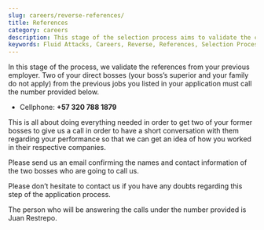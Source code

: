 ```yaml
---
slug: careers/reverse-references/
title: References
category: careers
description: This stage of the selection process aims to validate the candidates' references from his/her previous jobs.
keywords: Fluid Attacks, Careers, Reverse, References, Selection Process, Jobs, Job References, Pentester, Ethical Hacker
---
```


In this stage of the process, we validate the references from your
previous employer. Two of your direct bosses (your boss’s superior and
your family do not apply) from the previous jobs you listed in your
application must call the number provided below.

  - Cellphone: **+57 320 788 1879**

This is all about doing everything needed in order to get two of your
former bosses to give us a call in order to have a short conversation
with them regarding your performance so that we can get an idea of how
you worked in their respective companies.

Please send us an email confirming the names and contact information of
the two bosses who are going to call us.

Please don’t hesitate to contact us if you have any doubts regarding
this step of the application process.

The person who will be answering the calls under the number provided is
Juan Restrepo.
